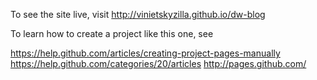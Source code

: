 To see the site live, visit http://vinietskyzilla.github.io/dw-blog

To learn how to create a project like this one, see

https://help.github.com/articles/creating-project-pages-manually
https://help.github.com/categories/20/articles
http://pages.github.com/
